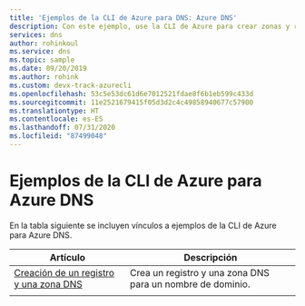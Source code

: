 ```yaml
---
title: 'Ejemplos de la CLI de Azure para DNS: Azure DNS'
description: Con este ejemplo, use la CLI de Azure para crear zonas y registros DNS en Azure DNS.
services: dns
author: rohinkoul
ms.service: dns
ms.topic: sample
ms.date: 09/20/2019
ms.author: rohink
ms.custom: devx-track-azurecli
ms.openlocfilehash: 53c5e53dc61d6e7012521fdae8f6b1eb599c433d
ms.sourcegitcommit: 11e2521679415f05d3d2c4c49858940677c57900
ms.translationtype: HT
ms.contentlocale: es-ES
ms.lasthandoff: 07/31/2020
ms.locfileid: "87499048"
---
```

# <a name="azure-cli-examples-for-azure-dns"></a>Ejemplos de la CLI de Azure para Azure DNS

En la tabla siguiente se incluyen vínculos a ejemplos de la CLI de Azure para Azure DNS.

| Artículo | Descripción |
|-|-|
| [Creación de un registro y una zona DNS](./scripts/dns-cli-create-dns-zone-record.md) | Crea un registro y una zona DNS para un nombre de dominio. |
| | |


